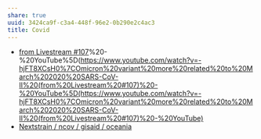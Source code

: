 ```yaml
---
share: true
uuid: 3424ca9f-c3a4-448f-96e2-0b290e2c4ac3
title: Covid
---
```

* [from Livestream #107](/undefined)%20-%20YouTube%5D(https://www.youtube.com/watch?v=-hjFT8XCsH0%7COmicron%20variant%20more%20related%20to%20March%202020%20SARS-CoV-II%20(from%20Livestream%20#107)%20-%20YouTube%5D(https://www.youtube.com/watch?v=-hjFT8XCsH0%7COmicron%20variant%20more%20related%20to%20March%202020%20SARS-CoV-II%20(from%20Livestream%20#107)%20-%20YouTube)
* [Nextstrain / ncov / gisaid / oceania](https://nextstrain.org/ncov/gisaid/oceania?c=clade_membership)